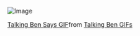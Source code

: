 ![Image](https://www.google.com/url?sa=i&url=https%3A%2F%2Ftenor.com%2Fview%2Ftalking-ben-says-saying-no-outfit7-gif-24967985&psig=AOvVaw190TMNoucoBfopvkWnwTzZ&ust=1649354347800000&source=images&cd=vfe&ved=0CAoQjRxqFwoTCNiB_fKBgPcCFQAAAAAdAAAAABAD)
<div class="tenor-gif-embed" data-postid="24967985" data-share-method="host" data-aspect-ratio="1.08108" data-width="100%"><a href="https://tenor.com/view/talking-ben-says-saying-no-outfit7-gif-24967985">Talking Ben Says GIF</a>from <a href="https://tenor.com/search/talking+ben-gifs">Talking Ben GIFs</a></div> <script type="text/javascript" async src="https://tenor.com/embed.js"></script>


